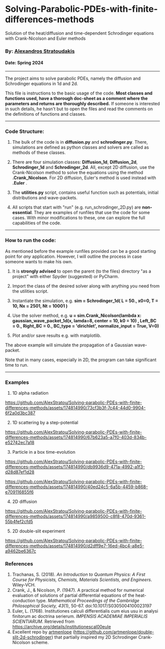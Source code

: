# Solving-Parabolic-PDEs-with-finite-differences-methods
Solution of the heat/diffusion and time-dependent Schrodinger equations with Crank-Nicolson and Euler methods


### By: [Alexandros Stratoudakis](alexstrat4@gmail.com) 

#### Date: Spring 2024
_____________________________________________
The project aims to solve parabolic PDEs, namely the diffusion and Schrodinger equations in 1d and 2d. 

This file is instructions to the basic usage of the code. **Most classes and functions used, have a thorough doc-sheet as a comment where the parameters and returns are thoroughly described.** If someone is interested in such details, he hasn't but to open the files and read the comments on the definitions of functions and classes.

_______________________________________________________________
### Code Structure:
1. The bulk of the code is in **diffusion.py** and **schrodinger.py**. There, simulations are defined as python classes and solvers are called as methods of these classes.

2. There are four simulation classes: **Diffusion\_1d**, **Diffusion\_2d**, **Schrodinger\_1d** and **Schrodinger\_2d**. All, except 2D diffusion, use the Crank-Nicolson method to solve the equations using the method **.Crank_Nicolson**. For 2D diffusion, Euler's method is used instead with **.Euler** .

3.  The **utilities.py** script, contains useful function such as potentials, initial distributions and wave-packets.

4. All scripts that start with "run" (e.g. run\_schrodinger\_2D.py) are **non-essential**. They are examples of runfiles that use the code for some cases. With minor modifications to these, one can explore the full capabilities of the code.

____________
### How to run the code:
As mentioned before the example runfiles provided can be a good starting point for *any* application. However, I will outline the process in case someone wants to make his own.

1. It is **strongly advised** to open the parent (to the files) directory "as a project" with either Spyder (suggested) or PyCharm.

2. Import the class of the desired solver along with anything you need from the utilities script.

3. Instantiate the simulation, e.g. **sim = Schrodinger\_1d( L = 50., x0=0, T = 10, Nx = 2501, Nt = 10001 )**

4. Use the solver method, e.g. **u = sim.Crank\_Nicolson(lambda x: gaussian\_wave\_packet\_1d(x, lamda=8, center = 10, k0 = 10)  ,
                       Left\_BC = 0., Right\_BC = 0., BC\_type = 'dirichlet', normalize\_input = True,
                       V=0)**

5. Plot and/or save results e.g. with matplotlib.

The above example will simulate the propagation of a Gaussian wave-packet.

Note that in many cases, especially in 2D, the program can take significant time to run.
______________________________________________

### Examples
1. 1D alpha radiation

https://github.com/AlexStratou/Solving-parabolic-PDEs-with-finite-differences-methods/assets/174814990/73cf3b3f-7c44-44d0-9904-6f2a0d3bc387

2. 1D scattering by a step-potential


https://github.com/AlexStratou/Solving-parabolic-PDEs-with-finite-differences-methods/assets/174814990/67b623a5-a7f0-403d-834b-e52742ec7a18

3. Particle in a box time-evolution



https://github.com/AlexStratou/Solving-parabolic-PDEs-with-finite-differences-methods/assets/174814990/db9936d9-471a-4992-a1f3-d28d87ef1d28




https://github.com/AlexStratou/Solving-parabolic-PDEs-with-finite-differences-methods/assets/174814990/40ed24c5-6a5b-4459-b868-e709116855f6

4. 2D diffusion



https://github.com/AlexStratou/Solving-parabolic-PDEs-with-finite-differences-methods/assets/174814990/a9859500-c8f8-470d-9361-55b4fef2cfd5



5. 2D double-slit experiment



https://github.com/AlexStratou/Solving-parabolic-PDEs-with-finite-differences-methods/assets/174814990/d2dff9e7-16ed-4bc4-a8e5-a9462be6367c

### References

1. Trachanas, S. (2018). *An Introduction to Quantum Physics: A First Course for Physicists, Chemists, Materials Scientists, and Engineers*. Wiley-VCH.
2. Crank, J., & Nicolson, P. (1947). A practical method for numerical evaluation of solutions of partial differential equations of the heat-conduction type. *Mathematical Proceedings of the Cambridge Philosophical Society, 43*(1), 50-67. doi:10.1017/S0305004100023197
3. Euler, L. (1768). Institutiones calculi differentialis cum eius usu in analysi finitorum ac doctrina serierum. *IMPENSIS ACADEMIAE IMPERIALIS SCIENTIARUM*. Retrieved from https://archive.org/details/institutionescal00eule
4. Excellent repo by [artmenlope](https://github.com/artmenlope) (https://github.com/artmenlope/double-slit-2d-schrodinger) that partially inspired my 2D Schrodinger Crank-Nicolson scheme.

